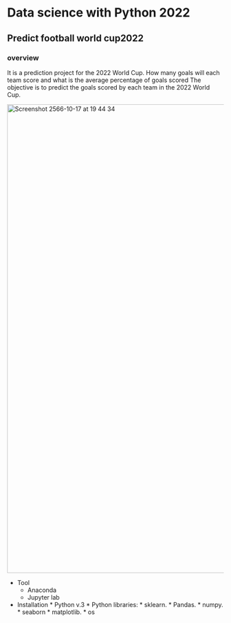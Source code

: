 # Data science with Python 2022 #

## Predict football world cup2022 ##

### overview ###
It is a prediction project for the 2022 World Cup. How many goals will each team score and what is the average percentage of goals scored
The objective is to predict the goals scored by each team in the 2022 World Cup.

<img width="1088" alt="Screenshot 2566-10-17 at 19 44 34" src="https://github.com/hilmanyusoh/Fundamental_Data_Science/assets/118374893/84a5a3da-95ff-46c5-872b-ed1087e4d794">

* Tool
    * Anaconda
    * Jupyter lab
* Installation
       * Python v.3
       * Python libraries:
           * sklearn.
           * Pandas.
           * numpy.
           * seaborn
           * matplotlib.
           * os

